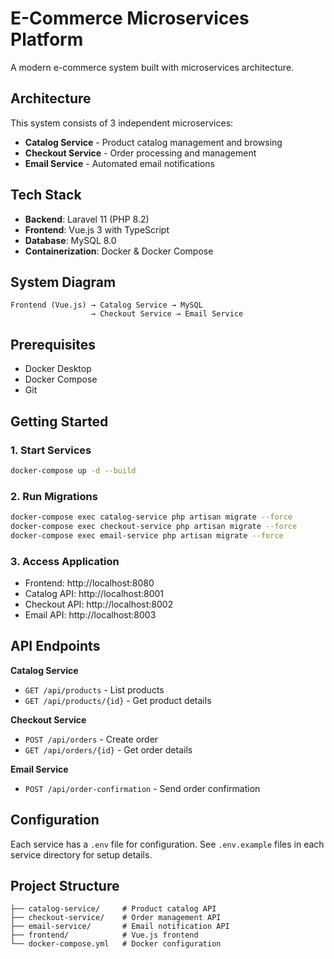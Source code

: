 # E-Commerce Microservices Platform

A modern e-commerce system built with microservices architecture.

## Architecture

This system consists of 3 independent microservices:

- **Catalog Service** - Product catalog management and browsing
- **Checkout Service** - Order processing and management  
- **Email Service** - Automated email notifications

## Tech Stack

- **Backend**: Laravel 11 (PHP 8.2)
- **Frontend**: Vue.js 3 with TypeScript
- **Database**: MySQL 8.0
- **Containerization**: Docker & Docker Compose

## System Diagram

```
Frontend (Vue.js) → Catalog Service → MySQL
                  → Checkout Service → Email Service
```

## Prerequisites

- Docker Desktop
- Docker Compose
- Git

## Getting Started

### 1. Start Services

```bash
docker-compose up -d --build
```

### 2. Run Migrations

```bash
docker-compose exec catalog-service php artisan migrate --force
docker-compose exec checkout-service php artisan migrate --force
docker-compose exec email-service php artisan migrate --force
```

### 3. Access Application

- Frontend: http://localhost:8080
- Catalog API: http://localhost:8001
- Checkout API: http://localhost:8002
- Email API: http://localhost:8003

## API Endpoints

**Catalog Service**
- `GET /api/products` - List products
- `GET /api/products/{id}` - Get product details

**Checkout Service**
- `POST /api/orders` - Create order
- `GET /api/orders/{id}` - Get order details

**Email Service**
- `POST /api/order-confirmation` - Send order confirmation

## Configuration

Each service has a `.env` file for configuration. See `.env.example` files in each service directory for setup details.

## Project Structure

```
├── catalog-service/     # Product catalog API
├── checkout-service/    # Order management API
├── email-service/       # Email notification API
├── frontend/            # Vue.js frontend
└── docker-compose.yml   # Docker configuration
```
